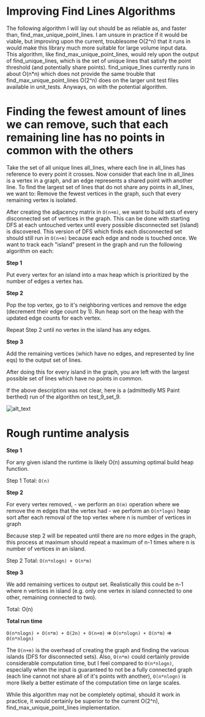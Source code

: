 # Improving Find Lines Algorithms
The following algorithm I will lay out should be as reliable as, and faster than, find_max_unique_point_lines. I am 
unsure in practice if it would be viable, but improving upon the current, troublesome O(2^n) that it runs in would make
this library much more suitable for large volume input data. This algorithm, like find_max_unique_point_lines, would
rely upon the output of find_unique_lines, which is the set of unique lines that satisfy the point threshold (and 
potentially share points). find_unique_lines currently runs in about O(n*n) which does not provide the same trouble that
find_max_unique_point_lines O(2^n) does on the larger unit test files available in unit_tests. Anyways, on with the
potential algorithm.

# Finding the fewest amount of lines we can remove, such that each remaining line has no points in common with the others
Take the set of all unique lines all_lines, where each line in all_lines has reference to every point it crosses.
Now consider that each line in all_lines is a vertex in a graph, and an edge represents a shared point with another line.
To find the largest set of lines that do not share any points in all_lines, we want to:
Remove the fewest vertices in the graph, such that every remaining vertex is isolated.

After creating the adjacency matrix in `O(n+m)`, we want to build sets of every disconnected set of vertices in the graph.
This can be done with starting DFS at each untouched vertex until every possible disconnected set (island) is discovered.
This version of DFS which finds each disconnected set should still run in `O(n+m)` because each edge and node is touched once.
We want to track each "island" present in the graph and run the following algorithm on each:

**Step 1** 

Put every vertex for an island into a max heap which is prioritized by the number of edges a vertex has.

**Step 2**

Pop the top vertex, go to it's neighboring vertices and remove the edge (decrement their edge count by 1). 
Run heap sort on the heap with the updated edge counts for each vertex.

Repeat Step 2 until no vertex in the island has any edges.

**Step 3** 

Add the remaining vertices (which have no edges, and represented by line eqs) to the output set of lines.

After doing this for every island in the graph, you are left with the largest possible set of lines which have no points
in common.

If the above description was not clear, here is a (admittedly MS Paint berthed) run of the algorithm on test_9_set_9. 

![alt_text](https://github.com/andrew-d-gordon/coding-challenges/blob/main/line-set/docs/improving_find_lines_algorithm_visualizer.png?raw=true)

# Rough runtime analysis

**Step 1**

For any given island the runtime is likely O(n) assuming optimal build heap function.

Step 1 Total: `O(n)`

**Step 2**

For every vertex removed, 
	- we perform an `O(m)` operation where we remove the m edges that the vertex had
	- we perform an `O(n*logn)` heap sort after each removal of the top vertex where n is number of vertices in graph

Because step 2 will be repeated until there are no more edges in the graph, this process at maximum should repeat a 
maximum of n-1 times where n is number of vertices in an island.

Step 2 Total: `O(n*nlogn) + O(n*m)`

**Step 3**

We add remaining vertices to output set. Realistically this could be n-1 where n vertices in island (e.g. only one vertex in island connected to one other, remaining connected to two).

Total: O(n)

**Total run time**
 
`O(n*nlogn) + O(n*m) + O(2n) + O(n+m)` => `O(n*nlogn) + O(n*m)` => `O(n*nlogn)`

The `O(n+m)` is the overhead of creating the graph and finding the various islands (DFS for disconnected sets).
Also, `O(n*m)` could certainly provide considerable computation time, but I feel compared to `O(n*nlogn)`, especially 
when the input is guaranteed to not be a fully connected graph (each line cannot not share all of it's points with 
another), `O(n*nlogn)` is more likely a better estimate of the computation time on large scales.

While this algorithm may not be completely optimal, should it work in practice, it would certainly be superior to the 
current O(2^n), find_max_unique_point_lines implementation.
